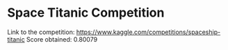 # Space Titanic Competition

Link to the competition: https://www.kaggle.com/competitions/spaceship-titanic
Score obtained: 0.80079
